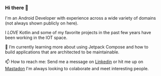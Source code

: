 ### Hi there 👋

I'm an Android Developer with experience across a wide variety of domains (not always shown publicly on here). 

I *LOVE* Kotlin and some of my favorite projects in the past few years have been working in the IOT space.

🌱 I’m currently learning more about using Jetpack Compose and how to build applications that are architected to be maintainable.

📫 How to reach me: Send me a message on [Linkedin](https://www.linkedin.com/in/ksinc/) or hit me up on [Mastadon](https://androiddev.social/@Kents) I'm always looking to colaborate and meet interesting people.



<!--
**oneSIX/oneSIX** is a ✨ _special_ ✨ repository because its `README.md` (this file) appears on your GitHub profile.

Here are some ideas to get you started:

- 🔭 I’m currently working on ...
- 🌱 I’m currently learning ...
- 👯 I’m looking to collaborate on ...
- 🤔 I’m looking for help with ...
- 💬 Ask me about ...
- 📫 How to reach me: ...
- 😄 Pronouns: ...
- ⚡ Fun fact: ...
-->
